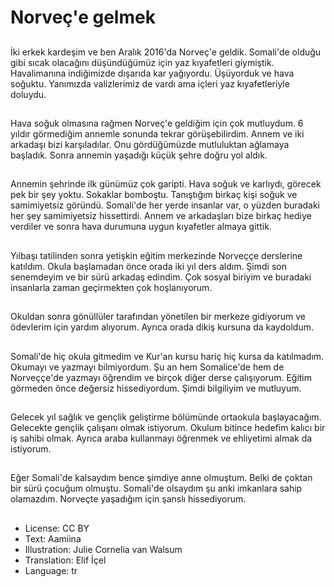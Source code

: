 # Norveç'e gelmek

##
İki erkek kardeşim ve ben Aralık 2016'da Norveç'e geldik. Somali'de olduğu gibi sıcak olacağını düşündüğümüz için yaz kıyafetleri giymiştik. Havalimanına indiğimizde dışarıda kar yağıyordu. Üşüyorduk ve hava soğuktu. Yanımızda valizlerimiz de vardı ama içleri yaz kıyafetleriyle doluydu.

##
Hava soğuk olmasına rağmen Norveç'e geldiğim için çok mutluydum. 6 yıldır görmediğim annemle sonunda tekrar görüşebilirdim. Annem ve iki arkadaşı bizi karşıladılar. Onu gördüğümüzde mutluluktan ağlamaya başladık. Sonra annemin yaşadığı küçük şehre doğru yol aldık.

##
Annemin şehrinde ilk günümüz çok garipti. Hava soğuk ve karlıydı, görecek pek bir şey yoktu. Sokaklar bomboştu. Tanıştığım birkaç kişi soğuk ve samimiyetsiz göründü. Somali'de her yerde insanlar var, o yüzden buradaki her şey samimiyetsiz hissettirdi. Annem ve arkadaşları bize birkaç hediye verdiler ve sonra hava durumuna uygun kıyafetler almaya gittik.

##
Yılbaşı tatilinden sonra yetişkin eğitim merkezinde Norveççe derslerine katıldım. Okula başlamadan önce orada iki yıl ders aldım. Şimdi son senemdeyim ve bir sürü arkadaş edindim. Çok sosyal biriyim ve buradaki insanlarla zaman geçirmekten çok hoşlanıyorum.

##
Okuldan sonra gönüllüler tarafından yönetilen bir merkeze gidiyorum ve ödevlerim için yardım alıyorum. Ayrıca orada dikiş kursuna da kaydoldum.

##
Somali'de hiç okula gitmedim ve Kur'an kursu hariç hiç kursa da katılmadım. Okumayı ve yazmayı bilmiyordum. Şu an hem Somalice'de hem de Norveççe'de yazmayı öğrendim ve birçok diğer derse çalışıyorum. Eğitim görmeden önce değersiz hissediyordum. Şimdi bilgiliyim ve mutluyum.

##
Gelecek yıl sağlık ve gençlik geliştirme bölümünde ortaokula başlayacağım. Gelecekte gençlik çalışanı olmak istiyorum. Okulum bitince hedefim kalıcı bir iş sahibi olmak. Ayrıca araba kullanmayı öğrenmek ve ehliyetimi almak da istiyorum.

##
Eğer Somali'de kalsaydım bence şimdiye anne olmuştum. Belki de çoktan bir sürü çocuğum olmuştu. Somali'de olsaydım şu anki imkanlara sahip olamazdım. Norveçte yaşadığım için şanslı hissediyorum.

##
* License: CC BY
* Text: Aamiina
* Illustration: Julie Cornelia van Walsum
* Translation: Elif İçel
* Language: tr
